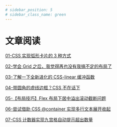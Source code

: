 ```yaml
---
# sidebar_position: 5
# sidebar_class_name: green
---
```


# 文章阅读

[01-CSS 实现弧形卡片的 3 种方式](https://sourl.co/ZYb3mK) <br />

[02-学会 Grid 之后，我觉得再也没有我搞不定的布局了](https://sourl.co/KjSRsK)<br />

[03-了解一下全新进化的 CSS-linear 缓冲函数](https://sourl.co/Y5QesG)<br />

[04-带圆角的虚线边框？CSS 不在话下](https://sourl.co/DAQuhz)<br />

[05-【布局技巧】Flex 布局下居中溢出滚动截断问题](https://sourl.co/9n9xL2) <br />

[06-尝试借助 CSS @container 实现多行文本展开收起](https://sourl.co/xxdL38) <br />

[07-CSS 计数器实现九宫格自动提示超出数量](https://juejin.cn/post/6983939983720022053) <br />

